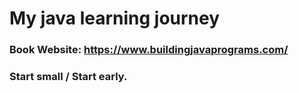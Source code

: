# My java learning journey

### Book Website: https://www.buildingjavaprograms.com/

### Start small / Start early.
